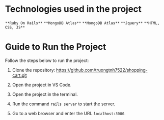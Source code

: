 # Technologies used in the project
`**Ruby On Rails**`
`**MongoDB Atlas**`
`**MongoDB Atlas**`
`**Jquery**`
`**HTML, CSS, JS**`

# Guide to Run the Project

Follow the steps below to run the project:

1. Clone the repository: https://github.com/truongtnh7522/shopping-cart.git

2. Open the project in VS Code.

3. Open the project in the terminal.

4. Run the command `rails server` to start the server.

5. Go to a web browser and enter the URL `localhost:3000`.
